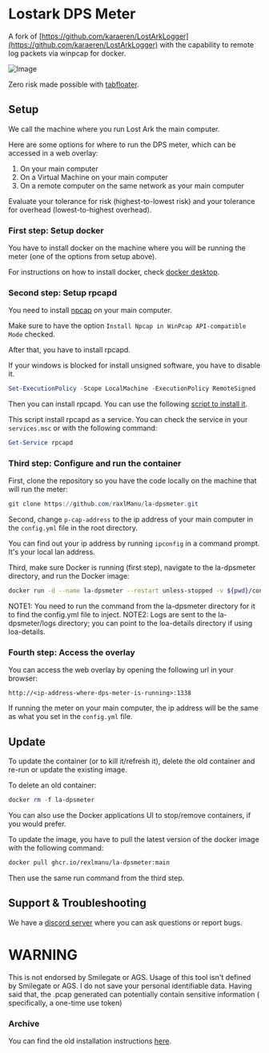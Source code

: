 # Lostark DPS Meter

A fork of [https://github.com/karaeren/LostArkLogger](https://github.com/karaeren/LostArkLogger) with the capability to
remote log packets via winpcap for docker.

![Image](https://safe.manu.moe/9Sxwowoi.jpg)

Zero risk made possible with [tabfloater](https://www.tabfloater.io).

## Setup

We call the machine where you run Lost Ark the main computer.

Here are some options for where to run the DPS meter, which can be accessed in a web overlay:
1. On your main computer
2. On a Virtual Machine on your main computer
3. On a remote computer on the same network as your main computer

Evaluate your tolerance for risk (highest-to-lowest risk) and your tolerance for overhead (lowest-to-highest overhead).

### First step: Setup docker

You have to install docker on the machine where you will be running the meter (one of the options from setup above).

For instructions on how to install docker, check [docker desktop](https://www.docker.com/).

### Second step: Setup rpcapd

You need to install [npcap](https://nmap.org/npcap/) on your main computer.

Make sure to have the option `Install Npcap in WinPcap API-compatible Mode` checked.

After that, you have to install rpcapd.

If your windows is blocked for install unsigned software, you have to disable it.

```powershell
Set-ExecutionPolicy -Scope LocalMachine -ExecutionPolicy RemoteSigned -Force
```

Then you can install rpcapd. You can use the following [script to install it](bin/install-rpcapd.ps1).

This script install rpcapd as a service. You can check the service in your `services.msc` or with the following command:

```powershell
Get-Service rpcapd
```

### Third step: Configure and run the container

First, clone the repository so you have the code locally on the machine that will run the meter:

```powershell
git clone https://github.com/raxlManu/la-dpsmeter.git
```

Second, change `p-cap-address` to the ip address of your main computer in the `config.yml` file in the root directory.

You can find out your ip address by running `ipconfig` in a command prompt. It's your local lan address.

Third, make sure Docker is running (first step), navigate to the la-dpsmeter directory, and run the Docker image:

```bash
docker run -d --name la-dpsmeter --restart unless-stopped -v ${pwd}/config.yml:/app/config.yml -v ${pwd}/logs:/mnt/raid1/apps/'Lost Ark Logs' -p 1338:1338 ghcr.io/rexlmanu/la-dpsmeter:main
```

NOTE1: You need to run the command from the la-dpsmeter directory for it to find the config.yml file to inject.
NOTE2: Logs are sent to the la-dpsmeter/logs directory; you can point to the loa-details directory if using loa-details.

### Fourth step: Access the overlay

You can access the web overlay by opening the following url in your browser:

```
http://<ip-address-where-dps-meter-is-running>:1338
```

If running the meter on your main computer, the ip address will be the same as what you set in the `config.yml` file.

## Update

To update the container (or to kill it/refresh it), delete the old container and re-run or update the existing image.

To delete an old container:

```powershell
docker rm -f la-dpsmeter
```

You can also use the Docker applications UI to stop/remove containers, if you would prefer.

To update the image, you have to pull the latest version of the docker image with the following command:

```bash
docker pull ghcr.io/rexlmanu/la-dpsmeter:main
```

Then use the same run command from the third step.

## Support & Troubleshooting

We have a [discord server](https://discord.gg/bM8NtsJVeb) where you can ask questions or report bugs.

# WARNING

This is not endorsed by Smilegate or AGS. Usage of this tool isn't defined by Smilegate or AGS. I do not save your
personal identifiable data. Having said that, the .pcap generated can potentially contain sensitive information (
specifically, a one-time use token)

### Archive

You can find the old installation instructions [here](.github/archive/INSTALLATION.md).
